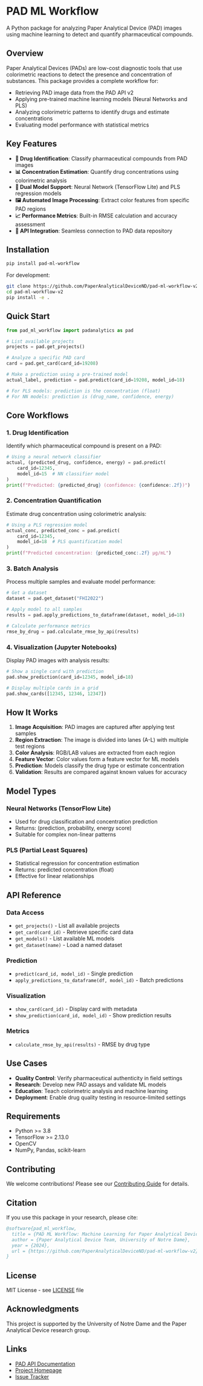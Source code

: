 # PAD ML Workflow

A Python package for analyzing Paper Analytical Device (PAD) images using machine learning to detect and quantify pharmaceutical compounds.

## Overview

Paper Analytical Devices (PADs) are low-cost diagnostic tools that use colorimetric reactions to detect the presence and concentration of substances. This package provides a complete workflow for:

- Retrieving PAD image data from the PAD API v2
- Applying pre-trained machine learning models (Neural Networks and PLS)
- Analyzing colorimetric patterns to identify drugs and estimate concentrations
- Evaluating model performance with statistical metrics

## Key Features

- **🔬 Drug Identification**: Classify pharmaceutical compounds from PAD images
- **📊 Concentration Estimation**: Quantify drug concentrations using colorimetric analysis
- **🤖 Dual Model Support**: Neural Network (TensorFlow Lite) and PLS regression models
- **🖼️ Automated Image Processing**: Extract color features from specific PAD regions
- **📈 Performance Metrics**: Built-in RMSE calculation and accuracy assessment
- **🔌 API Integration**: Seamless connection to PAD data repository

## Installation

```bash
pip install pad-ml-workflow
```

For development:
```bash
git clone https://github.com/PaperAnalyticalDeviceND/pad-ml-workflow-v2.git
cd pad-ml-workflow-v2
pip install -e .
```

## Quick Start

```python
from pad_ml_workflow import padanalytics as pad

# List available projects
projects = pad.get_projects()

# Analyze a specific PAD card
card = pad.get_card(card_id=19208)

# Make a prediction using a pre-trained model
actual_label, prediction = pad.predict(card_id=19208, model_id=18)

# For PLS models: prediction is the concentration (float)
# For NN models: prediction is (drug_name, confidence, energy)
```

## Core Workflows

### 1. Drug Identification
Identify which pharmaceutical compound is present on a PAD:

```python
# Using a neural network classifier
actual, (predicted_drug, confidence, energy) = pad.predict(
    card_id=12345, 
    model_id=15  # NN classifier model
)
print(f"Predicted: {predicted_drug} (confidence: {confidence:.2f})")
```

### 2. Concentration Quantification
Estimate drug concentration using colorimetric analysis:

```python
# Using a PLS regression model
actual_conc, predicted_conc = pad.predict(
    card_id=12345,
    model_id=18  # PLS quantification model
)
print(f"Predicted concentration: {predicted_conc:.2f} µg/mL")
```

### 3. Batch Analysis
Process multiple samples and evaluate model performance:

```python
# Get a dataset
dataset = pad.get_dataset("FHI2022")

# Apply model to all samples
results = pad.apply_predictions_to_dataframe(dataset, model_id=18)

# Calculate performance metrics
rmse_by_drug = pad.calculate_rmse_by_api(results)
```

### 4. Visualization (Jupyter Notebooks)
Display PAD images with analysis results:

```python
# Show a single card with prediction
pad.show_prediction(card_id=12345, model_id=18)

# Display multiple cards in a grid
pad.show_cards([12345, 12346, 12347])
```

## How It Works

1. **Image Acquisition**: PAD images are captured after applying test samples
2. **Region Extraction**: The image is divided into lanes (A-L) with multiple test regions
3. **Color Analysis**: RGB/LAB values are extracted from each region
4. **Feature Vector**: Color values form a feature vector for ML models
5. **Prediction**: Models classify the drug type or estimate concentration
6. **Validation**: Results are compared against known values for accuracy

## Model Types

### Neural Networks (TensorFlow Lite)
- Used for drug classification and concentration prediction
- Returns: (prediction, probability, energy score)
- Suitable for complex non-linear patterns

### PLS (Partial Least Squares)
- Statistical regression for concentration estimation
- Returns: predicted concentration (float)
- Effective for linear relationships

## API Reference

### Data Access
- `get_projects()` - List all available projects
- `get_card(card_id)` - Retrieve specific card data
- `get_models()` - List available ML models
- `get_dataset(name)` - Load a named dataset

### Prediction
- `predict(card_id, model_id)` - Single prediction
- `apply_predictions_to_dataframe(df, model_id)` - Batch predictions

### Visualization
- `show_card(card_id)` - Display card with metadata
- `show_prediction(card_id, model_id)` - Show prediction results

### Metrics
- `calculate_rmse_by_api(results)` - RMSE by drug type

## Use Cases

- **Quality Control**: Verify pharmaceutical authenticity in field settings
- **Research**: Develop new PAD assays and validate ML models
- **Education**: Teach colorimetric analysis and machine learning
- **Deployment**: Enable drug quality testing in resource-limited settings

## Requirements

- Python >= 3.8
- TensorFlow >= 2.13.0
- OpenCV
- NumPy, Pandas, scikit-learn

## Contributing

We welcome contributions! Please see our [Contributing Guide](CONTRIBUTING.md) for details.

## Citation

If you use this package in your research, please cite:

```bibtex
@software{pad_ml_workflow,
  title = {PAD ML Workflow: Machine Learning for Paper Analytical Devices},
  author = {Paper Analytical Device Team, University of Notre Dame},
  year = {2024},
  url = {https://github.com/PaperAnalyticalDeviceND/pad-ml-workflow-v2}
}
```

## License

MIT License - see [LICENSE](LICENSE) file

## Acknowledgments

This project is supported by the University of Notre Dame and the Paper Analytical Device research group.

## Links

- [PAD API Documentation](https://pad.crc.nd.edu/docs)
- [Project Homepage](https://github.com/PaperAnalyticalDeviceND/pad-ml-workflow-v2)
- [Issue Tracker](https://github.com/PaperAnalyticalDeviceND/pad-ml-workflow-v2/issues)